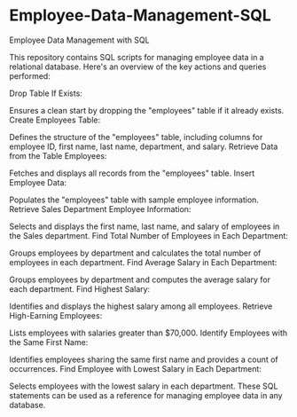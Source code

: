 # Employee-Data-Management-SQL

Employee Data Management with SQL

This repository contains SQL scripts for managing employee data in a relational database. Here's an overview of the key actions and queries performed:

Drop Table If Exists:

Ensures a clean start by dropping the "employees" table if it already exists.
Create Employees Table:

Defines the structure of the "employees" table, including columns for employee ID, first name, last name, department, and salary.
Retrieve Data from the Table Employees:

Fetches and displays all records from the "employees" table.
Insert Employee Data:

Populates the "employees" table with sample employee information.
Retrieve Sales Department Employee Information:

Selects and displays the first name, last name, and salary of employees in the Sales department.
Find Total Number of Employees in Each Department:

Groups employees by department and calculates the total number of employees in each department.
Find Average Salary in Each Department:

Groups employees by department and computes the average salary for each department.
Find Highest Salary:

Identifies and displays the highest salary among all employees.
Retrieve High-Earning Employees:

Lists employees with salaries greater than $70,000.
Identify Employees with the Same First Name:

Identifies employees sharing the same first name and provides a count of occurrences.
Find Employee with Lowest Salary in Each Department:

Selects employees with the lowest salary in each department.
These SQL statements can be used as a reference for managing employee data in any database.
